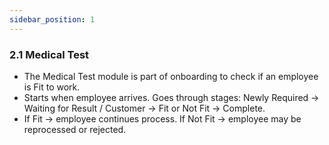 ```yaml
---
sidebar_position: 1
---
```

### 2.1 Medical Test

- The Medical Test module is part of onboarding to check if an employee is Fit to work.
- Starts when employee arrives.
Goes through stages: Newly Required → Waiting for Result / Customer → Fit or Not Fit → Complete.
- If Fit → employee continues process.
If Not Fit → employee may be reprocessed or rejected.